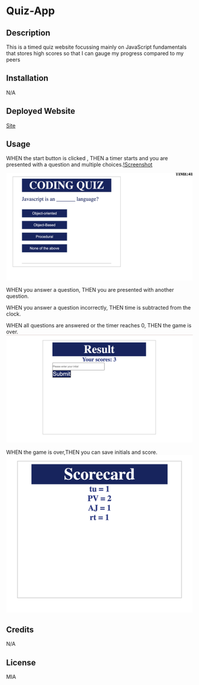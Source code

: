 # Quiz-App

## Description

This is a timed quiz website focussing mainly on JavaScript fundamentals that stores high scores so that I can gauge my progress compared to my peers

## Installation

N/A

## Deployed Website

[Site](https://priyankav89.github.io/Quiz-App/)

## Usage

WHEN the start button is clicked , THEN a timer starts and you are  presented with a question and multiple choices.[!Screenshot](./assets/images/first%20page.png)

![Screenshot](./assets/images/second.png)

WHEN you answer a question, THEN you are  presented with another question.

WHEN you answer a question incorrectly, THEN time is subtracted from the clock.

WHEN all questions are answered or the timer reaches 0, THEN the game is over.
![Screenshot](./assets/images/third.png)

WHEN the game is over,THEN you can save  initials and score.
![Screenshot](./assets/images/last.png)

## Credits

N/A

## License

MIA
